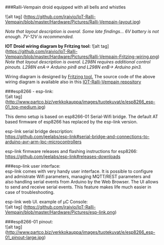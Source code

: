 ###Ralli-Vempain droid equipped with all bells and whistles

![alt tag] (https://github.com/jraivio/IoT-Ralli-Vempain/blob/master/Hardware/Pictures/Ralli-Vempain-layout.jpg)

_Note that layout description is overal. Some late findings... 6V battery is not enough. 7V-12V is recommended._    

**IOT Droid wiring diagram by Fritzing tool:**
![alt tag] (https://github.com/jraivio/IoT-Ralli-Vempain/blob/master/Hardware/Pictures/Ralli-Vempain-Fritzing-wiring.png)
_Note that layout description is overal. L298N requires additional control pinouts. L298N enA-> Arduino pin8 and L298N enB-> Arduino pin3._    

Wiring diagram is designed by [Fritzing tool.](http://fritzing.org/home/) The source code of the above wiring diagram is available also in this [IOT-Ralli-Vempain repository](https://github.com/jraivio/IoT-Ralli-Vempain/blob/master/Hardware/Rally_Droid2.fzz)




###esp8266 - esp-link:    
![alt tag] (http://www.partco.biz/verkkokauppa/images/tuotekuvat/e/esp8266_esp-01_top-medium.jpg)

This demo setup is based on esp8266-01 Serial-Wifi bridge. The default AT based firmware of esp8266 has replaced by the esp-link version.

esp-link serial bridge description:    
https://github.com/jeelabs/esp-link#serial-bridge-and-connections-to-arduino-avr-arm-lpc-microcontrollers

esp-link firmware releases and flashing instructions for esp8266:     
https://github.com/jeelabs/esp-link#releases-downloads

###esp-link user interface:   
esp-link comes with very handy user interface. It is possible to configure and admistrate Wifi parameters, managing MQTT/REST parameters and also handling serial events from Arduino by the Web Browser. The UI allows to send and receive serial events. This feature makes life much easier in case of troubleshooting.    

esp-link web UI. example of μC Console:    
![alt tag] (https://github.com/jraivio/IoT-Ralli-Vempain/blob/master/Hardware/Pictures/esp-link.png)    



###esp8266-01 pinout:   
![alt tag] (http://www.partco.biz/verkkokauppa/images/tuotekuvat/e/esp8266_esp-01_pinout-large.jpg)


